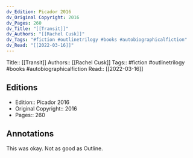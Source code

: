 ```yaml
---
dv_Edition: Picador 2016
dv_Original Copyright: 2016
dv_Pages: 260
dv_Title: "[[Transit]]"
dv_Authors: "[[Rachel Cusk]]"
dv_Tags: "#fiction #outlinetrilogy #books #autobiographicalfiction"
dv_Read: "[[2022-03-16]]"
---
```

Title:: [[Transit]]
Authors:: [[Rachel Cusk]]
Tags:: #fiction #outlinetrilogy #books #autobiographicalfiction 
Read:: [[2022-03-16]]

## Editions
- Edition:: Picador 2016
- Original Copyright:: 2016
- Pages:: 260

## Annotations
This was okay. Not as good as Outline.